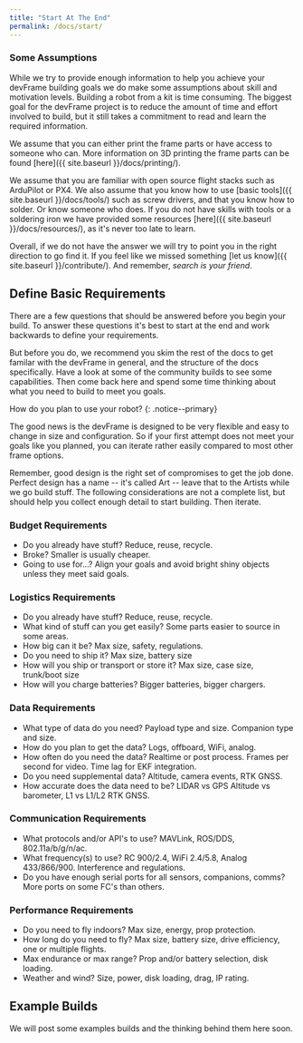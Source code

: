 ```yaml
---
title: "Start At The End"
permalink: /docs/start/
---
```


### Some Assumptions
While we try to provide enough information to help you achieve your devFrame building goals we do make some assumptions about skill and motivation levels.  Building a robot from a kit is time consuming.  The biggest goal for the devFrame project is to reduce the amount of time and effort involved to build, but it still takes a commitment to read and learn the required information.  

We assume that you can either print the frame parts or have access to someone who can.   More information on 3D printing the frame parts can be found [here]({{ site.baseurl }}/docs/printing/).

We assume that you are familiar with open source flight stacks such as ArduPilot or PX4.  We also assume that you know how to use [basic tools]({{ site.baseurl }}/docs/tools/) such as screw drivers, and that you know how to solder.  Or know someone who does.  If you do not have skills with tools or a soldering iron we have provided some resources [here]({{ site.baseurl }}/docs/resources/), as it's never too late to learn.

Overall, if we do not have the answer we will try to point you in the right direction to go find it.  If you feel like we missed something [let us know]({{ site.baseurl }}/contribute/).  And remember, *search is your friend*.


## Define Basic Requirements

There are a few questions that should be answered before you begin your build.  To answer these questions it's best to start at the end and work backwards to define your requirements.  

But before you do, we recommend you skim the rest of the docs to get familar with the devFrame in general, and the structure of the docs specifically.  Have a look at some of the community builds to see some capabilities.  Then come back here and spend some time thinking about what you need to build to meet you goals.

How do you plan to use your robot?
{: .notice--primary}

The good news is the devFrame is designed to be very flexible and easy to change in size and configuration.  So if your first attempt does not meet your goals like you planned, you can iterate rather easily compared to most other frame options.

Remember, good design is the right set of compromises to get the job done.  Perfect design has a name -- it's called Art -- leave that to the Artists while we go build stuff.  The following considerations are not a complete list, but should help you collect enough detail to start building.  Then iterate.

### Budget Requirements
- Do you already have stuff?  Reduce, reuse, recycle.
- Broke?  Smaller is usually cheaper.
- Going to use for...?  Align your goals and avoid bright shiny objects unless they meet said goals.

### Logistics Requirements
- Do you already have stuff?  Reduce, reuse, recycle.
- What kind of stuff can you get easily?  Some parts easier to source in some areas.
- How big can it be?  Max size, safety, regulations.
- Do you need to ship it?  Max size, battery size
- How will you ship or transport or store it?  Max size, case size, trunk/boot size
- How will you charge batteries?  Bigger batteries, bigger chargers.

### Data Requirements
- What type of data do you need?  Payload type and size.  Companion type and size.
- How do you plan to get the data? Logs, offboard, WiFi, analog.
- How often do you need the data?  Realtime or post process.  Frames per second for video.  Time lag for EKF integration.
- Do you need supplemental data?  Altitude, camera events, RTK GNSS.
- How accurate does the data need to be?  LIDAR vs GPS Altitude vs barometer, L1 vs L1/L2 RTK GNSS.

### Communication Requirements
- What protocols and/or API's to use?  MAVLink, ROS/DDS, 802.11a/b/g/n/ac.  
- What frequency(s) to use?  RC 900/2.4, WiFi 2.4/5.8, Analog 433/866/900.  Interference and regulations.
- Do you have enough serial ports for all sensors, companions, comms?  More ports on some FC's than others.  

### Performance Requirements
- Do you need to fly indoors?  Max size, energy, prop protection.
- How long do you need to fly?  Max size, battery size, drive efficiency, one or multiple flights.
- Max endurance or max range?  Prop and/or battery selection, disk loading.
- Weather and wind?  Size, power, disk loading, drag, IP rating.

## Example Builds

We will post some examples builds and the thinking behind them here soon.





